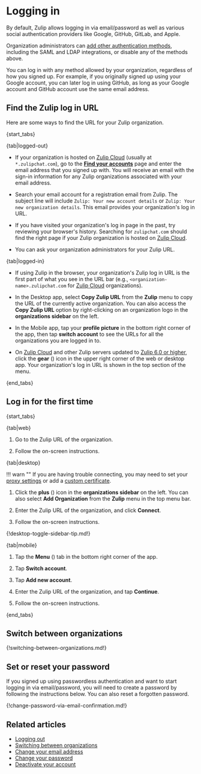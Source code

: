 # Logging in

By default, Zulip allows logging in via email/password as well as
various social authentication providers like Google, GitHub, GitLab,
and Apple.

Organization administrators can
[add other authentication methods](/help/configure-authentication-methods),
including the SAML and LDAP integrations, or disable any of the methods above.

You can log in with any method allowed by your organization, regardless of
how you signed up. For example, if you originally signed up using your Google
account, you can later log in using GitHub, as long as your Google account
and GitHub account use the same email address.

## Find the Zulip log in URL

Here are some ways to find the URL for your Zulip organization.

{start_tabs}

{tab|logged-out}

* If your organization is hosted on [Zulip Cloud](https://zulip.com/plans/)
  (usually at `*.zulipchat.com`), go to the [**Find your
  accounts**](https://zulip.com/accounts/find/) page and enter the email address
  that you signed up with. You will receive an email with the sign-in
  information for any Zulip organizations associated with your email address.

* Search your email account for a registration email from Zulip. The subject
  line will include `Zulip: Your new account details` or `Zulip: Your new
  organization details`. This email provides your organization's log in URL.

* If you have visited your organization's log in page in the past, try reviewing
  your browser's history. Searching for `zulipchat.com` should find the right
  page if your Zulip organization is hosted on [Zulip
  Cloud](https://zulip.com/plans/).

* You can ask your organization administrators for your Zulip URL.

{tab|logged-in}

* If using Zulip in the browser, your organization's Zulip log in URL is the first part
  of what you see in the URL bar (e.g., `<organization-name>.zulipchat.com` for
  [Zulip Cloud](https://zulip.com/plans/) organizations).

* In the Desktop app, select **Copy Zulip URL** from the **Zulip** menu to
  copy the URL of the currently active organization. You can also access the
  **Copy Zulip URL** option by right-clicking on an organization logo in the
  **organizations sidebar** on the left.

* In the Mobile app, tap your **profile picture** in the bottom right corner of
  the app, then tap **switch account** to see the URLs for all the organizations
  you are logged in to.

* On [Zulip Cloud](https://zulip.com/plans/) and other Zulip servers updated to
  [Zulip 6.0 or
  higher](https://zulip.readthedocs.io/en/stable/overview/changelog.html#zulip-6-x-series),
  click the **gear** (<i class="zulip-icon zulip-icon-gear"></i>) icon in the upper right
  corner of the web or desktop app. Your organization's log in URL is shown in the top
  section of the menu.

{end_tabs}

## Log in for the first time

{start_tabs}

{tab|web}

1. Go to the Zulip URL of the organization.

1. Follow the on-screen instructions.

{tab|desktop}

!!! warn ""
    If you are having trouble connecting, you may need to set your
    [proxy settings](/help/connect-through-a-proxy) or add a
    [custom certificate](/help/custom-certificates).

1. Click the **plus** (<i class="fa fa-plus"></i>) icon in the
**organizations sidebar** on the left. You can also select **Add Organization**
from the **Zulip** menu in the top menu bar.

1. Enter the Zulip URL of the organization, and click **Connect**.

1. Follow the on-screen instructions.

{!desktop-toggle-sidebar-tip.md!}

{tab|mobile}

1. Tap the **Menu** (<i class="zulip-icon zulip-icon-mobile-menu mobile-help"></i>)
   tab in the bottom right corner of the app.

1. Tap <i class="zulip-icon zulip-icon-mobile-arrow-left-right mobile-help"></i>
   **Switch account**.

1. Tap **Add new account**.

1. Enter the Zulip URL of the organization, and tap **Continue**.

1. Follow the on-screen instructions.

{end_tabs}

## Switch between organizations

{!switching-between-organizations.md!}

## Set or reset your password

If you signed up using passwordless authentication and want to start logging in
via email/password, you will need to create a password by following the instructions below. You can also reset a
forgotten password.

{!change-password-via-email-confirmation.md!}

## Related articles

* [Logging out](logging-out)
* [Switching between organizations](switching-between-organizations)
* [Change your email address](change-your-email-address)
* [Change your password](change-your-password)
* [Deactivate your account](deactivate-your-account)
